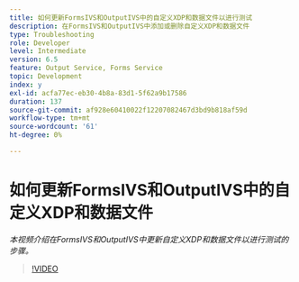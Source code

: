 ```yaml
---
title: 如何更新FormsIVS和OutputIVS中的自定义XDP和数据文件以进行测试
description: 在FormsIVS和OutputIVS中添加或删除自定义XDP和数据文件
type: Troubleshooting
role: Developer
level: Intermediate
version: 6.5
feature: Output Service, Forms Service
topic: Development
index: y
exl-id: acfa77ec-eb30-4b8a-83d1-5f62a9b17586
duration: 137
source-git-commit: af928e60410022f12207082467d3bd9b818af59d
workflow-type: tm+mt
source-wordcount: '61'
ht-degree: 0%

---
```


# 如何更新FormsIVS和OutputIVS中的自定义XDP和数据文件

*本视频介绍在FormsIVS和OutputIVS中更新自定义XDP和数据文件以进行测试的步骤。*

>[!VIDEO](https://video.tv.adobe.com/v/335513?quality=12&learn=on)
